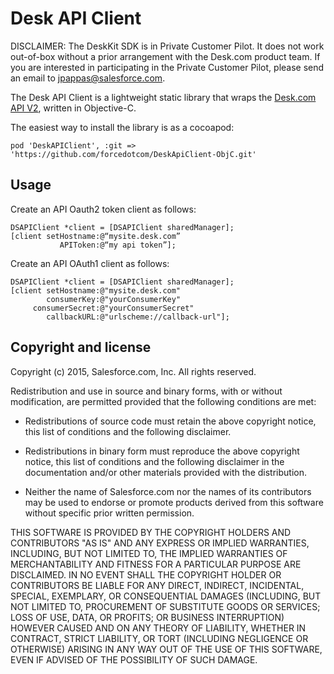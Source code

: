 # Desk API Client

DISCLAIMER: The DeskKit SDK is in Private Customer Pilot. It does not work out-of-box without a prior arrangement with the Desk.com product team. If you are interested in participating in the Private Customer Pilot, please send an email to jpappas@salesforce.com.

The Desk API Client is a lightweight static library that wraps the [Desk.com API V2](http://dev.desk.com), written in Objective-C.

The easiest way to install the library is as a cocoapod:

```
pod 'DeskAPIClient', :git => 'https://github.com/forcedotcom/DeskApiClient-ObjC.git'
```

## Usage

Create an API Oauth2 token client as follows:

```
DSAPIClient *client = [DSAPIClient sharedManager];
[client setHostname:@“mysite.desk.com”
           APIToken:@“my api token”];
```

Create an API OAuth1 client as follows:

```
DSAPIClient *client = [DSAPIClient sharedManager];
[client setHostname:@"mysite.desk.com"
        consumerKey:@"yourConsumerKey"
     consumerSecret:@"yourConsumerSecret"
        callbackURL:@"urlscheme://callback-url"];
```

## Copyright and license

Copyright (c) 2015, Salesforce.com, Inc.
All rights reserved.

Redistribution and use in source and binary forms, with or without modification, are permitted provided that the following conditions are met:

* Redistributions of source code must retain the above copyright notice, this list of conditions and the following disclaimer.

* Redistributions in binary form must reproduce the above copyright notice, this list of conditions and the following disclaimer in the documentation and/or other materials provided with the distribution.

* Neither the name of Salesforce.com nor the names of its contributors may be used to endorse or promote products derived from this software without specific prior written permission.

THIS SOFTWARE IS PROVIDED BY THE COPYRIGHT HOLDERS AND CONTRIBUTORS "AS IS" AND ANY EXPRESS OR IMPLIED WARRANTIES, INCLUDING, BUT NOT LIMITED TO, THE IMPLIED WARRANTIES OF MERCHANTABILITY AND FITNESS FOR A PARTICULAR PURPOSE ARE DISCLAIMED. IN NO EVENT SHALL THE COPYRIGHT HOLDER OR CONTRIBUTORS BE LIABLE FOR ANY DIRECT, INDIRECT, INCIDENTAL, SPECIAL, EXEMPLARY, OR CONSEQUENTIAL DAMAGES (INCLUDING, BUT NOT LIMITED TO, PROCUREMENT OF SUBSTITUTE GOODS OR SERVICES; LOSS OF USE, DATA, OR PROFITS; OR BUSINESS INTERRUPTION) HOWEVER CAUSED AND ON ANY THEORY OF LIABILITY, WHETHER IN CONTRACT, STRICT LIABILITY, OR TORT (INCLUDING NEGLIGENCE OR OTHERWISE) ARISING IN ANY WAY OUT OF THE USE OF THIS SOFTWARE, EVEN IF ADVISED OF THE POSSIBILITY OF SUCH DAMAGE.
